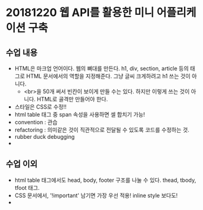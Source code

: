 # 20181220 웹 API를 활용한 미니 어플리케이션 구축

## 수업 내용

- HTML은 마크업 언어이다. 웹의 뼈대를 만든다. h1, div, section, article 등의 태그로 HTML 문서에서의 역할을 지정해준다. 그냥 글씨 크게하려고 h1 쓰는 것이 아니다.
  - \<br>을 50개 써서 빈칸이 보이게 만들 수는 있다. 하지만 이렇게 쓰는 것이 아니다. HTML로 골격만 만들어야 한다.
- 스타일은 CSS로 수정!!
- html table 태그 중 span 속성을 사용하면 셀 합치기 가능!
- convention : 관습
- refactoring : 의미같은 것이 직관적으로 전달될 수 있도록 코드를 수정하는 것.
- rubber duck debugging
- 





## 수업 이외

- html table 태그에서도 head, body, footer 구조를 나눌 수 있다. thead, tbody, tfoot 태그.
- CSS 문서에서, '!important' 남기면 가장 우선 적용! inline style 보다도!
- 